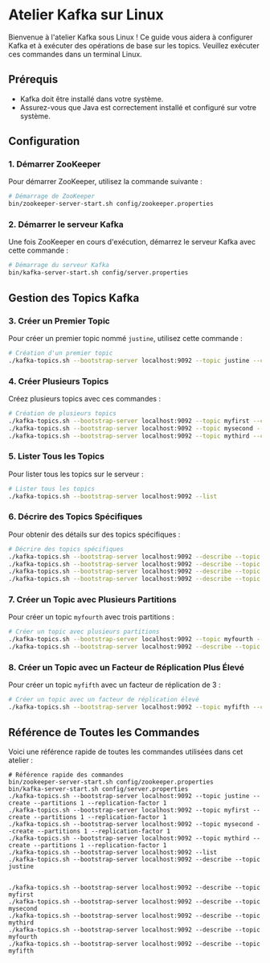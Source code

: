 # Atelier Kafka sur Linux

Bienvenue à l'atelier Kafka sous Linux ! Ce guide vous aidera à configurer Kafka et à exécuter des opérations de base sur les topics. Veuillez exécuter ces commandes dans un terminal Linux.

## Prérequis

- Kafka doit être installé dans votre système.
- Assurez-vous que Java est correctement installé et configuré sur votre système.

## Configuration

### 1. Démarrer ZooKeeper
Pour démarrer ZooKeeper, utilisez la commande suivante :
```bash
# Démarrage de ZooKeeper
bin/zookeeper-server-start.sh config/zookeeper.properties
```

### 2. Démarrer le serveur Kafka
Une fois ZooKeeper en cours d'exécution, démarrez le serveur Kafka avec cette commande :
```bash
# Démarrage du serveur Kafka
bin/kafka-server-start.sh config/server.properties
```

## Gestion des Topics Kafka

### 3. Créer un Premier Topic
Pour créer un premier topic nommé `justine`, utilisez cette commande :
```bash
# Création d'un premier topic
./kafka-topics.sh --bootstrap-server localhost:9092 --topic justine --create --partitions 1 --replication-factor 1
```

### 4. Créer Plusieurs Topics
Créez plusieurs topics avec ces commandes :
```bash
# Création de plusieurs topics
./kafka-topics.sh --bootstrap-server localhost:9092 --topic myfirst --create --partitions 1 --replication-factor 1
./kafka-topics.sh --bootstrap-server localhost:9092 --topic mysecond --create --partitions 1 --replication-factor 1
./kafka-topics.sh --bootstrap-server localhost:9092 --topic mythird --create --partitions 1 --replication-factor 1
```

### 5. Lister Tous les Topics
Pour lister tous les topics sur le serveur :
```bash
# Lister tous les topics
./kafka-topics.sh --bootstrap-server localhost:9092 --list
```

### 6. Décrire des Topics Spécifiques
Pour obtenir des détails sur des topics spécifiques :
```bash
# Décrire des topics spécifiques
./kafka-topics.sh --bootstrap-server localhost:9092 --describe --topic justine
./kafka-topics.sh --bootstrap-server localhost:9092 --describe --topic myfirst
./kafka-topics.sh --bootstrap-server localhost:9092 --describe --topic mysecond
./kafka-topics.sh --bootstrap-server localhost:9092 --describe --topic mythird
```

### 7. Créer un Topic avec Plusieurs Partitions
Pour créer un topic `myfourth` avec trois partitions :
```bash
# Créer un topic avec plusieurs partitions
./kafka-topics.sh --bootstrap-server localhost:9092 --topic myfourth --create --partitions 3 --replication-factor 1
./kafka-topics.sh --bootstrap-server localhost:9092 --describe --topic myfourth
```

### 8. Créer un Topic avec un Facteur de Réplication Plus Élevé
Pour créer un topic `myfifth` avec un facteur de réplication de 3 :
```bash
# Créer un topic avec un facteur de réplication élevé
./kafka-topics.sh --bootstrap-server localhost:9092 --topic myfifth --create --partitions 1 --replication-factor 3
```

## Référence de Toutes les Commandes
Voici une référence rapide de toutes les commandes utilisées dans cet atelier :
```plaintext
# Référence rapide des commandes
bin/zookeeper-server-start.sh config/zookeeper.properties
bin/kafka-server-start.sh config/server.properties
./kafka-topics.sh --bootstrap-server localhost:9092 --topic justine --create --partitions 1 --replication-factor 1
./kafka-topics.sh --bootstrap-server localhost:9092 --topic myfirst --create --partitions 1 --replication-factor 1
./kafka-topics.sh --bootstrap-server localhost:9092 --topic mysecond --create --partitions 1 --replication-factor 1
./kafka-topics.sh --bootstrap-server localhost:9092 --topic mythird --create --partitions 1 --replication-factor 1
./kafka-topics.sh --bootstrap-server localhost:9092 --list
./kafka-topics.sh --bootstrap-server localhost:9092 --describe --topic justine


./kafka-topics.sh --bootstrap-server localhost:9092 --describe --topic myfirst
./kafka-topics.sh --bootstrap-server localhost:9092 --describe --topic mysecond
./kafka-topics.sh --bootstrap-server localhost:9092 --describe --topic mythird
./kafka-topics.sh --bootstrap-server localhost:9092 --describe --topic myfourth
./kafka-topics.sh --bootstrap-server localhost:9092 --describe --topic myfifth
```

